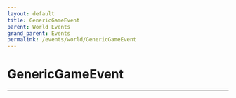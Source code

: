 ```yaml
---
layout: default
title: GenericGameEvent
parent: World Events
grand_parent: Events
permalink: /events/world/GenericGameEvent
---
```


# GenericGameEvent

---
